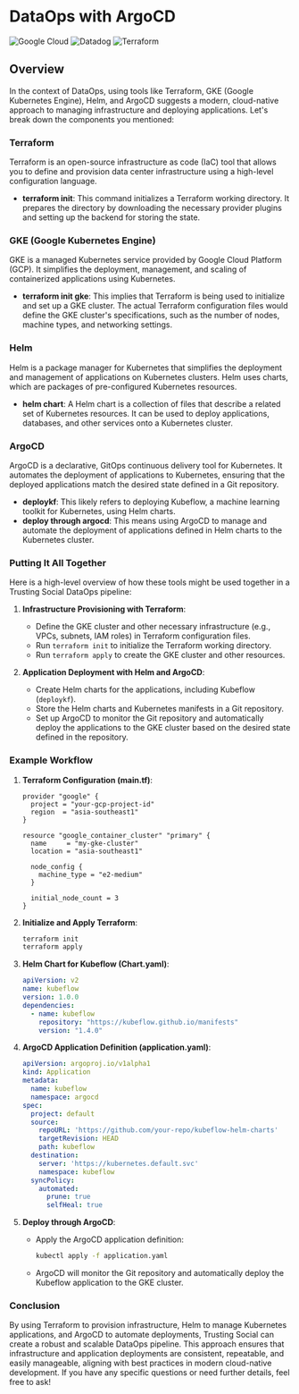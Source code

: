# DataOps with ArgoCD
![Google Cloud](https://img.shields.io/badge/GoogleCloud-%234285F4.svg?style=for-the-badge&logo=google-cloud&logoColor=white)
![Datadog](https://img.shields.io/badge/datadog-%23632CA6.svg?style=for-the-badge&logo=datadog&logoColor=white)
![Terraform](https://img.shields.io/badge/terraform-%235835CC.svg?style=for-the-badge&logo=terraform&logoColor=white)
## Overview
In the context of DataOps, using tools like Terraform, GKE (Google Kubernetes Engine), Helm, and ArgoCD suggests a modern, cloud-native approach to managing infrastructure and deploying applications. Let's break down the components you mentioned:


### Terraform
Terraform is an open-source infrastructure as code (IaC) tool that allows you to define and provision data center infrastructure using a high-level configuration language.

- **terraform init**: This command initializes a Terraform working directory. It prepares the directory by downloading the necessary provider plugins and setting up the backend for storing the state.

### GKE (Google Kubernetes Engine)
GKE is a managed Kubernetes service provided by Google Cloud Platform (GCP). It simplifies the deployment, management, and scaling of containerized applications using Kubernetes.

- **terraform init gke**: This implies that Terraform is being used to initialize and set up a GKE cluster. The actual Terraform configuration files would define the GKE cluster's specifications, such as the number of nodes, machine types, and networking settings.

### Helm
Helm is a package manager for Kubernetes that simplifies the deployment and management of applications on Kubernetes clusters. Helm uses charts, which are packages of pre-configured Kubernetes resources.

- **helm chart**: A Helm chart is a collection of files that describe a related set of Kubernetes resources. It can be used to deploy applications, databases, and other services onto a Kubernetes cluster.

### ArgoCD
ArgoCD is a declarative, GitOps continuous delivery tool for Kubernetes. It automates the deployment of applications to Kubernetes, ensuring that the deployed applications match the desired state defined in a Git repository.

- **deploykf**: This likely refers to deploying Kubeflow, a machine learning toolkit for Kubernetes, using Helm charts.
- **deploy through argocd**: This means using ArgoCD to manage and automate the deployment of applications defined in Helm charts to the Kubernetes cluster.

### Putting It All Together

Here is a high-level overview of how these tools might be used together in a Trusting Social DataOps pipeline:

1. **Infrastructure Provisioning with Terraform**:
   - Define the GKE cluster and other necessary infrastructure (e.g., VPCs, subnets, IAM roles) in Terraform configuration files.
   - Run `terraform init` to initialize the Terraform working directory.
   - Run `terraform apply` to create the GKE cluster and other resources.

2. **Application Deployment with Helm and ArgoCD**:
   - Create Helm charts for the applications, including Kubeflow (`deploykf`).
   - Store the Helm charts and Kubernetes manifests in a Git repository.
   - Set up ArgoCD to monitor the Git repository and automatically deploy the applications to the GKE cluster based on the desired state defined in the repository.

### Example Workflow

1. **Terraform Configuration (main.tf)**:
    ```hcl
    provider "google" {
      project = "your-gcp-project-id"
      region  = "asia-southeast1"
    }

    resource "google_container_cluster" "primary" {
      name     = "my-gke-cluster"
      location = "asia-southeast1"

      node_config {
        machine_type = "e2-medium"
      }

      initial_node_count = 3
    }
    ```

2. **Initialize and Apply Terraform**:
    ```sh
    terraform init
    terraform apply
    ```

3. **Helm Chart for Kubeflow (Chart.yaml)**:
    ```yaml
    apiVersion: v2
    name: kubeflow
    version: 1.0.0
    dependencies:
      - name: kubeflow
        repository: "https://kubeflow.github.io/manifests"
        version: "1.4.0"
    ```

4. **ArgoCD Application Definition (application.yaml)**:
    ```yaml
    apiVersion: argoproj.io/v1alpha1
    kind: Application
    metadata:
      name: kubeflow
      namespace: argocd
    spec:
      project: default
      source:
        repoURL: 'https://github.com/your-repo/kubeflow-helm-charts'
        targetRevision: HEAD
        path: kubeflow
      destination:
        server: 'https://kubernetes.default.svc'
        namespace: kubeflow
      syncPolicy:
        automated:
          prune: true
          selfHeal: true
    ```

5. **Deploy through ArgoCD**:
    - Apply the ArgoCD application definition:
      ```sh
      kubectl apply -f application.yaml
      ```
    - ArgoCD will monitor the Git repository and automatically deploy the Kubeflow application to the GKE cluster.

### Conclusion

By using Terraform to provision infrastructure, Helm to manage Kubernetes applications, and ArgoCD to automate deployments, Trusting Social can create a robust and scalable DataOps pipeline. This approach ensures that infrastructure and application deployments are consistent, repeatable, and easily manageable, aligning with best practices in modern cloud-native development. If you have any specific questions or need further details, feel free to ask!